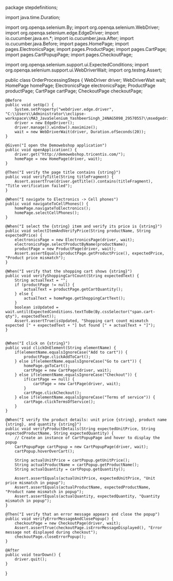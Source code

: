 package stepdefinitions;

import java.time.Duration;

import org.openqa.selenium.By;
import org.openqa.selenium.WebDriver;
import org.openqa.selenium.edge.EdgeDriver;
import io.cucumber.java.en.*;
import io.cucumber.java.After;
import io.cucumber.java.Before;
import pages.HomePage;
import pages.ElectronicsPage;
import pages.ProductPage;
import pages.CartPage;
import pages.CartPopupPage;
import pages.CheckoutPage;

import org.openqa.selenium.support.ui.ExpectedConditions;
import org.openqa.selenium.support.ui.WebDriverWait;
import org.testng.Assert;

public class OrderProcessingSteps {
    WebDriver driver;
    WebDriverWait wait;
    HomePage homePage;
    ElectronicsPage electronicsPage;
    ProductPage productPage;
    CartPage cartPage;
    CheckoutPage checkoutPage;
    
    @Before
    public void setUp() {
        System.setProperty("webdriver.edge.driver", "C:\\Users\\Administrator\\eclipse-workspace\\MA3_JavaSelenium_YashbeerSingh_24NAG5098_29570557\\msedgedriver.exe");
        driver = new EdgeDriver();
        driver.manage().window().maximize();
        wait = new WebDriverWait(driver, Duration.ofSeconds(20));
    }
    
    @Given("I open the Demowebshop application")
    public void openApplication() {
        driver.get("http://demowebshop.tricentis.com/");
        homePage = new HomePage(driver, wait);
    }
    
    @Then("I verify the page title contains {string}")
    public void verifyTitle(String titleFragment) {
        Assert.assertTrue(driver.getTitle().contains(titleFragment), "Title verification failed");
    }
    
    @When("I navigate to Electronics -> Cell phones")
    public void navigateToCellPhones() {
        homePage.navigateToElectronics();
        homePage.selectCellPhones();
    }
    
    @When("I select the {string} item and verify its price is {string}")
    public void selectItemAndVerifyPrice(String productName, String expectedPrice) {
        electronicsPage = new ElectronicsPage(driver, wait);
        electronicsPage.selectProductByName(productName);
        productPage = new ProductPage(driver, wait);
        Assert.assertEquals(productPage.getProductPrice(), expectedPrice, "Product price mismatch");
    }
    
    @When("I verify that the shopping cart shows {string}")
    public void verifyShoppingCartCount(String expectedText) {
        String actualText = "";
        if (productPage != null) {
            actualText = productPage.getCartQuantity();
        } else {
            actualText = homePage.getShoppingCartText();
        }
        boolean isUpdated = wait.until(ExpectedConditions.textToBe(By.cssSelector("span.cart-qty"), expectedText));
        Assert.assertTrue(isUpdated, "Shopping cart count mismatch expected [" + expectedText + "] but found [" + actualText + "]");
    }

    
    @When("I click on {string}")
    public void clickOnElement(String elementName) {
        if(elementName.equalsIgnoreCase("Add to cart")) {
            productPage.clickAddToCart();
        } else if(elementName.equalsIgnoreCase("Go to cart")) {
            homePage.goToCart();
            cartPage = new CartPage(driver, wait);
        } else if(elementName.equalsIgnoreCase("Checkout")) {
            if(cartPage == null) {
                cartPage = new CartPage(driver, wait);
            }
            cartPage.clickCheckout();
        } else if(elementName.equalsIgnoreCase("Terms of service")) {
            cartPage.clickTermsOfService();
        }
    }
    
    @When("I verify the product details: unit price {string}, product name {string}, and quantity {string}")
    public void verifyProductDetails(String expectedUnitPrice, String expectedProductName, String expectedQuantity) {
        // Create an instance of CartPopupPage and hover to display the popup
        CartPopupPage cartPopup = new CartPopupPage(driver, wait);
        cartPopup.hoverOverCart();
        
        String actualUnitPrice = cartPopup.getUnitPrice();
        String actualProductName = cartPopup.getProductName();
        String actualQuantity = cartPopup.getQuantity();
        
        Assert.assertEquals(actualUnitPrice, expectedUnitPrice, "Unit price mismatch in popup");
        Assert.assertEquals(actualProductName, expectedProductName, "Product name mismatch in popup");
        Assert.assertEquals(actualQuantity, expectedQuantity, "Quantity mismatch in popup");
    }
    
    @Then("I verify that an error message appears and close the popup")
    public void verifyErrorMessageAndClosePopup() {
        checkoutPage = new CheckoutPage(driver, wait);
        Assert.assertTrue(checkoutPage.isErrorMessageDisplayed(), "Error message not displayed during checkout");
        checkoutPage.closeErrorPopup();
    }
    
    @After
    public void tearDown() {
        driver.quit();
    }
}
